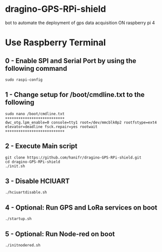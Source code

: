# dragino-GPS-RPi-shield
 bot to automate the deployment of gps data acquisition ON raspberry pi 4
 # Use Raspberry Terminal

 ## 0 - Enable SPI and Serial Port by using the following command
```
sudo raspi-config
```
## 1 - Change setup for /boot/cmdline.txt to the following
```
sudo nano /boot/cmdline.txt
+++++++++++++++++++++++++++
dwc_otg.lpm_enable=0 console=tty1 root=/dev/mmcblk0p2 rootfstype=ext4 elevator=deadline fsck.repair=yes rootwait
+++++++++++++++++++++++++++
```

 ## 2 - Execute Main script
```
git clone https://github.com/hanifr/dragino-GPS-RPi-shield.git
cd dragino-GPS-RPi-shield
./init.sh
```
## 3 - Disable HCIUART
```
./hciuartdisable.sh
```

## 4 - Optional: Run GPS and LoRa services on boot
```
./startup.sh
```

## 5 - Optional: Run Node-red on boot
```
./initnodered.sh
```
